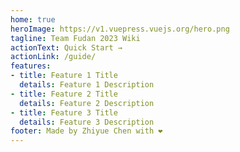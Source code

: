 ```yaml
---
home: true
heroImage: https://v1.vuepress.vuejs.org/hero.png
tagline: Team Fudan 2023 Wiki
actionText: Quick Start →
actionLink: /guide/
features:
- title: Feature 1 Title
  details: Feature 1 Description
- title: Feature 2 Title
  details: Feature 2 Description
- title: Feature 3 Title
  details: Feature 3 Description
footer: Made by Zhiyue Chen with ❤️
---
```

